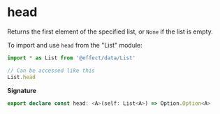 # head

Returns the first element of the specified list, or `None` if the list is
empty.

To import and use `head` from the "List" module:

```ts
import * as List from '@effect/data/List'

// Can be accessed like this
List.head
```

**Signature**

```ts
export declare const head: <A>(self: List<A>) => Option.Option<A>
```
